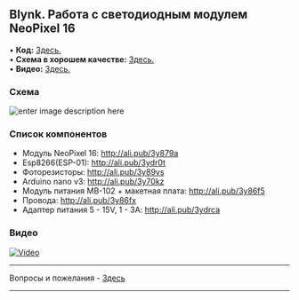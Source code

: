 ## Blynk. Работа с светодиодным модулем NeoPixel 16

• **Код:** [Здесь.](/all_here/098/code.txt)  
• **Схема в хорошем качестве:** [Здесь.](https://i.imgur.com/Cp1SUHg.jpg)  
• **Видео:** [Здесь.](https://youtu.be/0h35ANUYJic)  

### Схема
![enter image description here](https://i.imgur.com/Cp1SUHg.jpg)

### Список компонентов
- Модуль NeoPixel 16: http://ali.pub/3y879a
- Esp8266(ESP-01): http://ali.pub/3ydr0t
- Фоторезисторы: http://ali.pub/3y89vs
- Arduino nano v3: http://ali.pub/3y70kz
- Модуль питания MB-102 + макетная плата: http://ali.pub/3y86f5
- Провода: http://ali.pub/3y86fx
- Адаптер питания 5 - 15V, 1 - 3A: http://ali.pub/3ydrca

### Видео
[![Video](https://img.youtube.com/vi/0h35ANUYJic/maxresdefault.jpg)](https://youtu.be/0h35ANUYJic)

---

Вопросы и пожелания - [Здесь](https://www.youtube.com/c/Bytevideo/)

---
